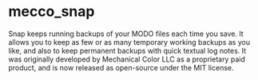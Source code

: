 # mecco_snap

Snap keeps running backups of your MODO files each time you save. It allows you to keep as few or as many temporary working backups as you like, and also to keep permanent backups with quick textual log notes. It was originally developed by Mechanical Color LLC as a proprietary paid product, and is now released as open-source under the MIT license.
